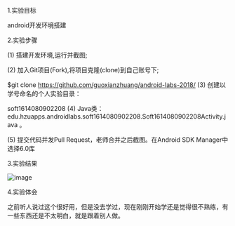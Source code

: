 
1.实验目标

android开发环境搭建

2.实验步骤

(1) 搭建开发环境,运行并截图;

(2) 加入Git项目(Fork),将项目克隆(clone)到自己账号下;

  $git clone https://github.com/guoxianzhuang/android-labs-2018/
(3) 创建以学号命名的个人实验目录：

 soft1614080902208
(4) Java类：edu.hzuapps.androidlabs.soft1614080902208.Soft1614080902208Activity.java 。

(5) 提交代码并发Pull Request，老师合并之后截图。在Android SDK Manager中选择6.0库

3.实验结果

![image](https://github.com/guoxianzhuang/android-labs-2018/blob/master/soft1614080902208/1614080902208.png)

4.实验体会

之前听人说过这个很好用，但是没去学过，现在刚刚开始学还是觉得很不熟练，有一些东西还是不太明白，就是跟着别人做。
